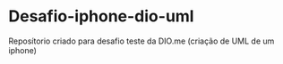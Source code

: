 # Desafio-iphone-dio-uml
Reposítorio criado para desafio teste da DIO.me (criação de UML de um iphone)
